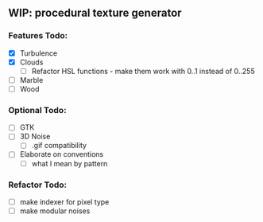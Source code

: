 ## WIP: procedural texture generator

### Features Todo:
- [x] Turbulence
- [x] Clouds
  - [ ] Refactor HSL functions - make them work with 0..1 instead of 0..255
- [ ] Marble
- [ ] Wood

### Optional Todo:
- [ ] GTK
- [ ] 3D Noise
    - [ ] .gif compatibility
- [ ] Elaborate on conventions
    - [ ] what I mean by pattern
### Refactor Todo: 
- [ ] make indexer for pixel type
- [ ] make modular noises
